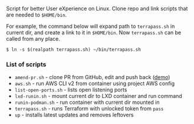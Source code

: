 Script for better User eXperience on Linux. Clone repo and
link scripts that are needed to `$HOME/bin`.

For example, the command below will expand path to `terrapass.sh`
in current dir, and create a link to it in `$HOME/bin`. Now
`terrapass.sh` can be called from any place.

    $ ln -s $(realpath terrapass.sh) ~/bin/terrapass.sh

### List of scripts

 * `amend-pr.sh` - clone PR from GitHub, edit and push back
   ([demo](./demo/amend-pr.sh.svg))
 * `aws.sh`    - run AWS CLI v2 from container using project AWS config
 * `list-open-ports.sh` - lists open listening ports
 * `lxd-runin.sh` - mount current dir to LXD container and run command
 * `runin-podman.sh` - run container with current dir mounted in
 * `terrapass.sh` - runs Terraform with unlocked token from `pass`
 * `up`        - installs latest updates and removes leftovers

